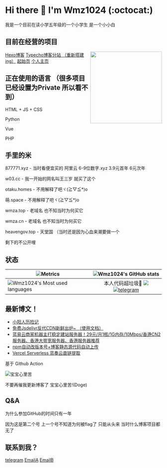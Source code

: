 # Hi there 👋 I'm Wmz1024 (:octocat:)
我是一个目前在读小学五年级的一个小学生 是一个小小白
## 目前在经营的项目
<img align='right' src="https://me.w03.cc" width="230">
<a href="https://blog.w03.cc">Hexo博客</a>
<a href="https://tc.w03.cc">Typecho博客分站 （重新搭建ing）</a>
<a href="https://i.w03.cc">起始页</a>
<a href="https://w03.cc">个人主页</a>

## 正在使用的语言 （很多项目已经设置为Private 所以看不到）

HTML + JS + CSS

Python

Vue

PHP

## 手里的米

877771.xyz - 当时看便宜买的 阿里云 6-9位数字.xyz 3.9元首年 6元次年

w03.cc - 我一开始的网名叫王三岁 就买了这个

otaku.homes - 不用解释了吧ヾ(≧▽≦*)o

萌.space - 不用解释了吧ヾ(≧▽≦*)o

wmza.top - 老域名 也不知当时为何买它

wmza.cn - 老域名 也不知当时为何买它

heavengov.top - 天堂国 （当时还是因为心血来潮要做一个

剩下的不公开哩

## 状态

| ![Metrics](https://metrics.lecoq.io/wmz1024?template=classic&config.timezone=Asia%2FShanghai) | ![Wmz1024's GitHub stats](https://github-readme-stats.vercel.app/api?username=wmz1024) |
| ------------------------------------------------------------ | :----------------------------------------------------------: |
| ![Wmz1024's Most used languages](https://github-readme-stats.vercel.app/api/top-langs/?username=wmz1024&layout=compact&hide_border=true&langs_count=10) | 本人代码超垃圾🤦 ![](https://visitor-badge.glitch.me/badge?page_id=wmz1024)[![telegram](https://u1.877771.xyz/wfile/images/%E4%B8%8B%E8%BD%BD.svg)](https://t.me/wlogchatbot) |


## 最新博文！
<!-- BLOG-POST-LIST:START -->
- [小阳人历险记](http://blog.w03.cc/p/2023/1e3dd210.html)
- [免费Jsdelivr反代CDN新鲜出炉~ （使用文档）](http://blog.w03.cc/p/2022/a7484b3f.html)
- [蓝易云商家机器主打稳定建站服务器！29元/月1核/1G内存/10Mbps/香港CN2服务器、香港大带宽服务器、香港服务器推荐](http://blog.w03.cc/p/2022/9bf974bc.html)
- [npm自动改版本号+博客静态源代码自动上传](http://blog.w03.cc/p/2022/f45df334.html)
- [Vercel Serverless 蓝奏云直链提取](http://blog.w03.cc/p/2022/22a81886.html)
<!-- BLOG-POST-LIST:END -->

基于 Github Action

![宝宝心里苦](https://user-images.githubusercontent.com/82153828/184063688-75d0a0f4-534b-4f6f-923a-6eef381d6d80.gif)

不要再催我更新博客了 宝宝心里苦!(Doge)

## Q&A

为什么参加GitHub的时间只有一年

因为这是第二个号 上一个号不知道为何被flag了 只能从头来 当时什么博客项目都无了

## 联系到我？

[telegram](https://t.me/wmz1024) [EmailA](mailto:wmzwsa@gmail.com) [EmailB](mailto:i@wmza.cn)
